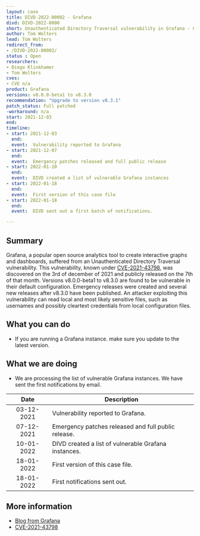 ```yaml
---
layout: case
title: DIVD-2022-00002 - Grafana
divd: DIVD-2022-0000
short: Unauthenticated Directory Traversal vulnerability in Grafana - CVE-2021-43798
author: Tom Wolters
lead: Tom Wolters
redirect_from:
- /DIVD-2022-00002/
status : Open
researchers:
- Diego Klinkhamer
- Tom Wolters
cves:
- CVE n/a
product: Grafana
versions: v8.0.0-beta1 to v8.3.0
recommendation: "Upgrade to version v8.3.1"
patch_status: Full patched
-workaround: n/a
start: 2021-12-03
end:
timeline:
- start: 2021-12-03
  end:
  event:  Vulnerability reported to Grafana
- start: 2021-12-07
  end:
  event:  Emergency patches released and full public release
- start: 2022-01-10
  end:
  event:  DIVD created a list of vulnerable Grafana instances
- start: 2022-01-18
  end:
  event:  First version of this case file
- start: 2022-01-18
  end:
  event:  DIVD sent out a first batch of notifications.

---
```

## Summary

Grafana, a popular open source analytics tool to create interactive graphs and dashboards, suffered from an Unauthenticated Directory Traversal vulnerability. This vulnerability, known under [CVE-2021-43798](https://cve.mitre.org/cgi-bin/cvename.cgi?name=CVE-2021-43798), was discovered on the 3rd of december of 2021 and publicly released on the 7th of that month. 
Versions v8.0.0-beta1 to v8.3.0 are found to be vulnerable in their default configuration. Emergency releases were created and several new releases after v8.3.0 have been published.
An attacker exploiting this vulnerability can read local and most likely sensitive files, such as usernames and possibly cleartext credentials from local configuration files.

## What you can do

* If you are running a Grafana instance. make sure you update to the latest version. 

## What we are doing

* We are processing the list of vulnerable Grafana instances. We have sent the first notifications by email.

| Date  | Description |
|:-----:|-------------|
| 03-12-2021| Vulnerability reported to Grafana. |
| 07-12-2021| Emergency patches released and full public release. |
| 10-01-2022 | DIVD created a list of vulnerable Grafana instances. |
| 18-01-2022 | First version of this case file. |
| 18-01-2022 | First notifications sent out. |

## More information
* [Blog from Grafana](https://grafana.com/blog/2021/12/08/an-update-on-0day-cve-2021-43798-grafana-directory-traversal/)
* [CVE-2021-43798](https://cve.mitre.org/cgi-bin/cvename.cgi?name=CVE-2021-43798)

